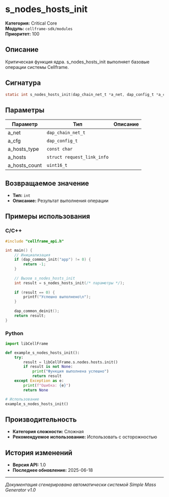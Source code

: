 # s_nodes_hosts_init

**Категория:** Critical Core  
**Модуль:** `cellframe-sdk/modules`  
**Приоритет:** 100

## Описание
Критическая функция ядра. s_nodes_hosts_init выполняет базовые операции системы Cellframe.

## Сигнатура
```c
static int s_nodes_hosts_init(dap_chain_net_t *a_net, dap_config_t *a_cfg, const char *a_hosts_type, struct request_link_info ***a_hosts, uint16_t *a_hosts_count) {
```

## Параметры
| Параметр | Тип | Описание |
|----------|-----|----------|
| a_net | `dap_chain_net_t` |  |
| a_cfg | `dap_config_t` |  |
| a_hosts_type | `const char` |  |
| a_hosts | `struct request_link_info` |  |
| a_hosts_count | `uint16_t` |  |


## Возвращаемое значение
- **Тип:** `int`
- **Описание:** Результат выполнения операции

## Примеры использования

### C/C++
```c
#include "cellframe_api.h"

int main() {
    // Инициализация
    if (dap_common_init("app") != 0) {
        return -1;
    }
    
    // Вызов s_nodes_hosts_init
    int result = s_nodes_hosts_init(/* параметры */);
    
    if (result == 0) {
        printf("Успешно выполнено\n");
    }
    
    dap_common_deinit();
    return result;
}
```

### Python
```python
import libCellFrame

def example_s_nodes_hosts_init():
    try:
        result = libCellFrame.s.nodes.hosts.init()
        if result is not None:
            print("Функция выполнена успешно")
            return result
    except Exception as e:
        print(f"Ошибка: {e}")
        return None

# Использование
example_s_nodes_hosts_init()
```

## Производительность
- **Категория сложности:** Сложная
- **Рекомендуемое использование:** Использовать с осторожностью

## История изменений
- **Версия API:** 1.0
- **Последнее обновление:** 2025-06-18

---
*Документация сгенерирована автоматически системой Simple Mass Generator v1.0*
